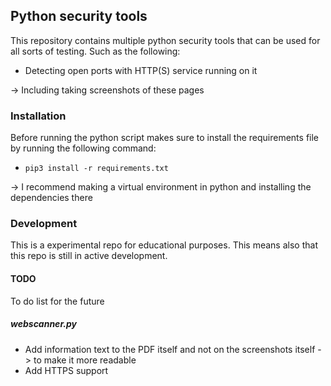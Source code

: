 ## Python security tools
This repository contains multiple python security tools that can be used for all sorts of testing. Such as the following:
- Detecting open ports with HTTP(S) service running on it

-> Including taking screenshots of these pages

### Installation
Before running the python script makes sure to install the requirements file by running the following command:
- `pip3 install -r requirements.txt`

-> I recommend making a virtual environment in python and installing the dependencies there

### Development
This is a experimental repo for educational purposes. This means also that this repo is still in active development.

#### TODO
To do list for the future
##### webscanner.py
- Add information text to the PDF itself and not on the screenshots itself -> to make it more readable
- Add HTTPS support